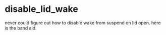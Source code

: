 # disable_lid_wake

never could figure out how to disable wake from suspend on lid open. here is the band aid.
